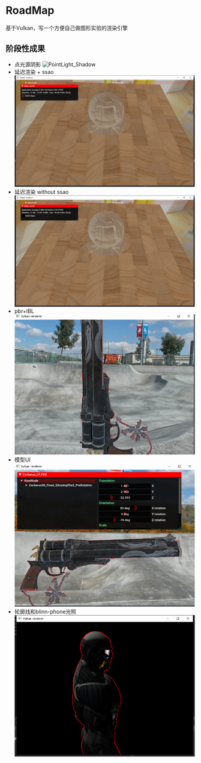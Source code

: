 # RoadMap

基于Vulkan，写一个方便自己做图形实验的渲染引擎

## 阶段性成果
- 点光源阴影
![PointLight_Shadow](.output/mary_shadow.png)
- 延迟渲染 + ssao 
![SSAO_OPEN](./output/ssao_open.png)
- 延迟渲染 without ssao
![SSAO_CLOSE](./output/ssao_close.png)
- pbr+IBL
![PBR with Outline](./output/PBR_Outline.png)
- 模型UI
![UI](./output/UI.png)
- 轮廓线和blinn-phone光照
![轮廓线和BlinnPhone](./output/outline.png)